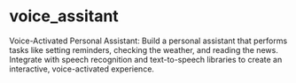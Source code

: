 # voice_assitant
Voice-Activated Personal Assistant: Build a personal assistant that performs tasks like setting reminders, checking the weather, and reading the news. Integrate with speech recognition and text-to-speech libraries to create an interactive, voice-activated experience.
